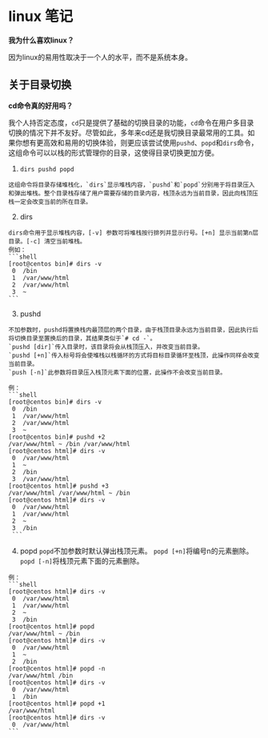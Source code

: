 # linux 笔记


**我为什么喜欢linux？**


因为linux的易用性取决于一个人的水平，而不是系统本身。


## 关于目录切换
**cd命令真的好用吗？**


  我个人持否定态度，`cd`只是提供了基础的切换目录的功能，`cd`命令在用户多目录切换的情况下并不友好。尽管如此，多年来cd还是我切换目录最常用的工具。如果你想有更高效和易用的切换体验，则更应该尝试使用`pushd`、`popd`和`dirs`命令，这组命令可以以栈的形式管理你的目录，这使得目录切换更加方便。


  1. `dirs pushd popd`

	这组命令将目录存储堆栈化，`dirs`显示堆栈内容，`pushd`和`popd`分别用于将目录压入和弹出堆栈。整个目录栈存储了用户需要存储的目录内容，栈顶永远为当前目录，因此向栈顶压栈一定会改变当前的所在目录。

  2. dirs

	dirs命令用于显示堆栈内容，[-v] 参数可将堆栈按行排列并显示行号。[+n] 显示当前第n层目录。[-c] 清空当前堆栈。
	例如：
	```shell
	[root@centos bin]# dirs -v
	 0  /bin
	 1  /var/www/html
	 2  /var/www/html
	 3  ~
	```

  3. pushd

	不加参数时，pushd将置换栈内最顶层的两个目录，由于栈顶目录永远为当前目录，因此执行后将切换目录至置换后的目录，其结果类似于`# cd -`。
	`pushd [dir]`传入目录时，该目录将会从栈顶压入，并改变当前目录。
	`pushd [+n]`传入标号将会使堆栈以栈循环的方式将目标目录循环至栈顶，此操作同样会改变当前目录。
	`push [-n]`此参数将目录压入栈顶元素下面的位置，此操作不会改变当前目录。

	例：
	```shell
	[root@centos bin]# dirs -v
	 0  /bin
	 1  /var/www/html
	 2  /var/www/html
	 3  ~
	[root@centos bin]# pushd +2
	/var/www/html ~ /bin /var/www/html
	[root@centos html]# dirs -v
	 0  /var/www/html
	 1  ~
	 2  /bin
	 3  /var/www/html
	[root@centos html]# pushd +3
	/var/www/html /var/www/html ~ /bin
	[root@centos html]# dirs -v
	 0  /var/www/html
	 1  /var/www/html
	 2  ~
	 3  /bin
	 ```

  4. popd
	`popd`不加参数时默认弹出栈顶元素。
	`popd [+n]`将编号n的元素删除。
	`popd [-n]`将栈顶元素下面的元素删除。

	例：
	```shell
	[root@centos html]# dirs -v
	 0  /var/www/html
	 1  /var/www/html
	 2  ~
	 3  /bin
	[root@centos html]# popd
	/var/www/html ~ /bin
	[root@centos html]# dirs -v
	 0  /var/www/html
	 1  ~
	 2  /bin
	[root@centos html]# popd -n
	/var/www/html /bin
	[root@centos html]# dirs -v
	 0  /var/www/html
	 1  /bin
	[root@centos html]# popd +1
	/var/www/html
	[root@centos html]# dirs -v
	 0  /var/www/html
	```
